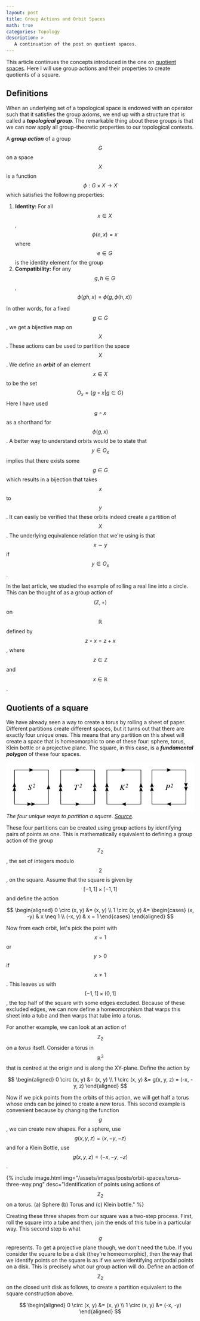 ```yaml
---
layout: post
title: Group Actions and Orbit Spaces
math: true
categories: Topology
description: >
   A continuation of the post on quotient spaces.
---
```


This article continues the concepts introduced in the one on [quotient spaces](https://mayantmukul.me/2020/05/18/quotient-spaces.html). Here I will use group actions and their properties to create quotients of a square.

## Definitions

When an underlying set of a topological space is endowed with an operator such that it satisfies the group axioms, we end up with a structure that is called a ***topological group***. The remarkable thing about these groups is that we can now apply all group-theoretic properties to our topological contexts.

A ***group action*** of a group $$G$$ on a space $$X$$ is a function $$\phi: G \times X \to X$$ which satisfies the following properties:
1. **Identity:** For all $$x \in X$$, $$\phi(e, x) = x$$ where $$e \in G$$ is the identity element for the group
1. **Compatibility:** For any $$g, h \in G$$, $$\phi(gh, x) = \phi \left( g, \phi(h, x) \right)$$

In other words, for a fixed $$g \in G$$, we get a bijective map on $$X$$. These actions can be used to partition the space $$X$$. We define an ***orbit*** of an element $$x \in X$$ to be the set
$$
O_x = \{ g \circ x \vert g \in G \}
$$
Here I have used $$g \circ x$$ as a shorthand for $$\phi(g, x)$$. A better way to understand orbits would be to state that $$y \in O_x$$ implies that there exists some $$g \in G$$ which results in a bijection that takes $$x$$ to $$y$$. It can easily be verified that these orbits indeed create a partition of $$X$$. The underlying equivalence relation that we're using is that $$x \sim y$$ if $$y \in O_x$$. 

In the last article, we studied the example of rolling a real line into a circle. This can be thought of as a group action of $$ (\mathbb{Z}, +) $$ on $$\mathbb{R}$$ defined by $$z \circ x = z + x$$, where $$z \in \mathbb{Z}$$ and $$x \in \mathbb{R}$$.

## Quotients of a square

We have already seen a way to create a torus by rolling a sheet of paper. Different partitions create different spaces, but it turns out that there are exactly four unique ones. This means that any partition on this sheet will create a space that is homeomorphic to one of these four: sphere, torus, Klein bottle or a projective plane. The square, in this case, is a ***fundamental polygon*** of these four spaces.

<div class="post__image">
<img src="/assets/images/posts/orbit-spaces/square-four-way.png" />
<i>
The four unique ways to partition a square. <a href="https://en.wikipedia.org/wiki/File:Flatsurfaces.svg">Source</a>.
</i>
</div>

These four partitions can be created using group actions by identifying pairs of points as one. This is mathematically equivalent to defining a group action of the group $$\mathbb{Z}_2$$, the set of integers modulo $$2$$, on the square. Assume that the square is given by $$[-1, 1] \times [-1, 1]$$ and define the action

$$
\begin{aligned}
0 \circ (x, y) &= (x, y) \\
1 \circ (x, y) &=
\begin{cases}
(x, -y) & x \neq 1 \\
(-x, y) & x = 1
\end{cases}
\end{aligned}
$$

Now from each orbit, let's pick the point with $$x = 1$$ or $$y > 0$$ if $$x \neq 1$$. This leaves us with $$(-1, 1] \times (0, 1]$$, the top half of the square with some edges excluded. Because of these excluded edges, we can now define a homeomorphism that warps this sheet into a tube and then warps that tube into a torus.

For another example, we can look at an action of $$\mathbb{Z}_2$$ on a *torus* itself. Consider a torus in $$\mathbb{R}^3$$ that is centred at the origin and is along the XY-plane. Define the action by

$$
\begin{aligned}
0 \circ (x, y) &= (x, y) \\
1 \circ (x, y) &= g(x, y, z) = (-x, -y, z)
\end{aligned}
$$

Now if we pick points from the orbits of this action, we will get half a torus whose ends can be joined to create a new torus. This second example is convenient because by changing the function $$g$$, we can create new shapes. For a sphere, use $$g(x, y, z) = (x, -y, -z)$$ and for a Klein Bottle, use $$g(x, y, z) = (-x, -y, -z)$$.

{% include image.html img="/assets/images/posts/orbit-spaces/torus-three-way.png" desc="Identification of points using actions of $$\mathbb{Z}_2$$ on a torus. (a) Sphere (b) Torus and (c) Klein bottle." %}

Creating these three shapes from our square was a two-step process. First, roll the square into a tube and then, join the ends of this tube in a particular way. This second step is what $$g$$ represents. To get a projective plane though, we don't need the tube. If you consider the square to be a disk (they're homeomorphic), then the way that we identify points on the square is as if we were identifying antipodal points on a disk. This is precisely what our group action will do. Define an action of $$\mathbb{Z}_2$$ on the closed unit disk as follows, to  create a partition equivalent to the square construction above.

$$
\begin{aligned}
0 \circ (x, y) &= (x, y) \\
1 \circ (x, y) &= (-x, -y)
\end{aligned}
$$
